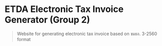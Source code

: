 # ETDA Electronic Tax Invoice Generator (Group 2)

> Website for generating electronic tax invoice based on ขมธอ. 3-2560 format

